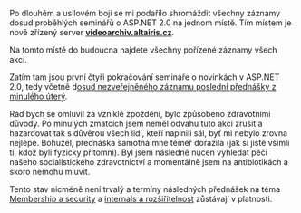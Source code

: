 <!-- dcterms:identifier = aspnetcz#101 -->
<!-- dcterms:title = Záznamy všech seminářů konečně na jednom místě -->
<!-- dcterms:abstract = Po dlouhém a usilovém boji se mi podařilo shromáždit všechny záznamy dosud proběhlých seminářů o ASP.NET 2.0 na jednom místě. Tím místem je nově zřízený server videoarchiv.altairis.cz. -->
<!-- np9:categoryId = 6 -->
<!-- x4w:category = Akce a události -->
<!-- np9:authorId = 1 -->
<!-- np9:authorEmail = michal.valasek@altairis.cz -->
<!-- dcterms:creator = Michal Altair Valášek -->
<!-- dcterms:created = 2006-07-02T05:01:34.533+02:00 -->
<!-- dcterms:dateAccepted = 2006-07-02T05:01:34.533+02:00 -->

Po dlouhém a usilovém boji se mi podařilo shromáždit všechny záznamy dosud proběhlých seminářů o ASP.NET 2.0 na jednom místě. Tím místem je nově zřízený server **[**videoarchiv.altairis.cz**](http://videoarchiv.altairis.cz/)**.

Na tomto místě do budoucna najdete všechny pořízené záznamy všech akcí.

Zatím tam jsou první čtyři pokračování semináře o novinkách v ASP.NET 2.0, tedy včetně d[osud nezveřejněného záznamu poslední přednášky z minulého úterý](http://videoarchiv.altairis.cz/Entry/7-cast-4-prace-s-daty-a-cacheovani.aspx).

Rád bych se omluvil za vzniklé zpoždění, bylo způsobeno zdravotními důvody. Po minulých zmatcích jsem neměl odvahu tuto akci zrušit a hazardovat tak s důvěrou všech lidí, kteří naplnili sál, byť mi nebylo zrovna nejlépe. Bohužel, přednáška samotná mne téměř dorazila (jak si jistě všimli ti, kdož byli fyzicky přítomni). Byl jsem následně nucen vyhledat péči našeho socialistického zdravotnictví a momentálně jsem na antibiotikách a skoro nemohu mluvit.

Tento stav nicméně není trvalý a termíny následných přednášek na téma [Membership a security](http://akce.altairis.cz/Event.aspx?EventId=2) a [internals a rozšiřitelnost](http://akce.altairis.cz/Event.aspx?EventId=3) zůstávají v platnosti.